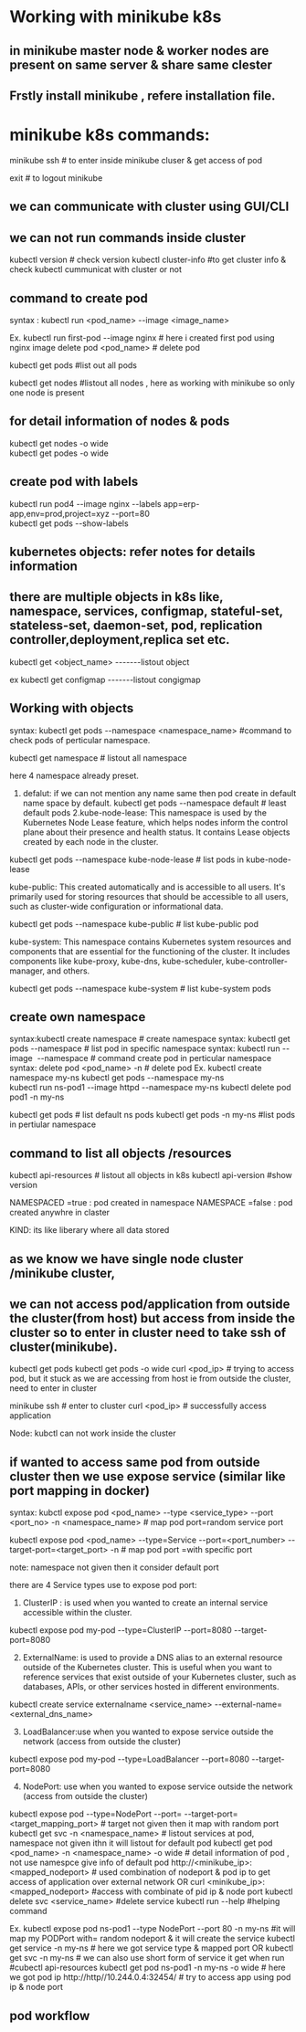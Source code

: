 # Working with minikube k8s
## in minikube master node & worker nodes are present on same server & share same clester

## Frstly install minikube , refere installation file.

# minikube k8s commands:

minikube ssh                   # to enter inside minikube cluser & get access of pod

exit                           # to logout minikube

## we can communicate with cluster using GUI/CLI 
## we can not run commands inside cluster

 kubectl version              # check version
 kubectl cluster-info         #to get cluster info & check kubectl cummunicat with cluster or not 

 ## command to create pod
 syntax : kubectl run <pod_name> --image <image_name>

 Ex. 
 kubectl run first-pod --image nginx                        # here i created first pod using nginx image
 delete pod <pod_name>                                      # delete pod

kubectl get pods              #list out all pods

kubectl get nodes             #listout all nodes , here as working with minikube so only one node is present


## for detail information of nodes & pods
kubectl get nodes -o wide         
kubectl get podes -o wide

## create pod with labels
kubectl run pod4 --image nginx --labels app=erp-app,env=prod,project=xyz --port=80   
kubectl get pods --show-labels

## kubernetes objects: refer notes for details information

## there are multiple objects in k8s like, namespace, services, configmap, stateful-set, stateless-set, daemon-set, pod, replication controller,deployment,replica  set etc.

kubectl get <object_name>   -------listout object

ex kubectl get configmap      -------listout congigmap

## Working with objects
syntax: kubectl get pods --namespace <namespace_name>    #command to  check pods of perticular namespace.

kubectl get namespace                            # listout all namespace 

here 4 namespace already preset.

1. defalut: if we can not mention any name same then pod create in default name space by default.
kubectl get pods --namespace default    # least default pods
2.kube-node-lease: This namespace is used by the Kubernetes Node Lease feature, which helps nodes inform the control plane about their presence and health status. It contains Lease objects created by each node in the cluster.

kubectl get pods --namespace kube-node-lease  # list pods in kube-node-lease

kube-public: This created automatically and is accessible to all users.
 It's primarily used for storing resources that should be accessible to all users, such as cluster-wide configuration or informational data.

kubectl get pods --namespace kube-public     # list kube-public pod

kube-system: This namespace contains Kubernetes system resources and components that are essential for the functioning of the cluster.
 It includes components like kube-proxy, kube-dns, kube-scheduler, kube-controller-manager, and others.

 kubectl get pods --namespace kube-system     # list kube-system pods

## create own namespace

syntax:kubectl create namespace <namespace name>                            # create namespace
syntax: kubectl get pods --namespace <namespace name>                       # list pod in specific namespace
syntax: kubectl run <pod name> --image <image name> --namespace <ns name>   # command create pod in perticular namespace
syntax: delete pod <pod_name> -n <namespace-name>                           # delete pod
Ex. 
kubectl create namespace my-ns
kubectl get pods --namespace my-ns    
kubectl run ns-pod1 --image httpd --namespace my-ns
kubectl delete pod pod1 -n my-ns

kubectl get pods                                                            # list default ns pods
kubectl get pods -n my-ns                                                   #list pods in pertiular namespace

## command to list all objects /resources
kubectl api-resources   # listout all objects in k8s
kubectl api-version     #show version

NAMESPACED =true : pod created in namespace
NAMESPACE =false : pod created anywhre in claster

KIND: its like liberary where all data stored

## as we know we have single node cluster /minikube cluster,
## we can not access pod/application from outside the cluster(from host) but access from inside the cluster so to enter in cluster need to take ssh of cluster(minikube). 

kubectl get pods
kubectl get pods -o wide
curl <pod_ip>      # trying to access pod, but it stuck as we are accessing from host ie from outside the cluster, need to enter in cluster 

minikube ssh         # enter to cluster
curl <pod_ip>         # successfully access application

Node: kubctl can not work inside the cluster

## if wanted to access same pod from outside cluster then we use expose service (similar like port mapping in docker)

syntax: kubctl expose pod <pod_name> --type <service_type> --port <port_no> -n <namespace_name>   # map pod port=random service port

kubectl expose pod <pod_name> --type=Service --port=<port_number> --target-port=<target_port> -n <namespce>   # map pod port =with specific port

note: namespace not given then it consider default port

there are 4 Service types use to expose pod port:

1. ClusterIP : is used when you wanted to create an internal service accessible within the cluster.

kubectl expose pod my-pod --type=ClusterIP --port=8080 --target-port=8080

2. ExternalName: is used to provide a DNS alias to an external resource outside of the Kubernetes cluster. This is useful when you want to reference services that exist outside of your Kubernetes cluster, such as databases, APIs, or other services hosted in different environments.

kubectl create service externalname <service_name> --external-name=<external_dns_name>

3. LoadBalancer:use when you wanted to expose service outside the network (access from outside the cluster)

kubectl expose pod my-pod --type=LoadBalancer --port=8080 --target-port=8080


4. NodePort: use when you wanted to expose service outside the network (access from outside the cluster)

kubectl expose pod <pod-name> --type=NodePort --port=<pod port> --target-port=<target_mapping_port>   # target not given then it map with random port
kubectl get svc -n <namespace_name>    # listout services at pod, namespace not given ithn it will listout for default pod
kubectl get pod <pod_name> -n <namespace_name> -o wide    # detail information of pod , not use namespce give info of default pod
http://<minikube_ip>:<mapped_nodeport>    # used combination of nodeport & pod ip to get access of application over external network
OR curl <minikube_ip>:<mapped_nodeport>    #access with combinate of pid ip & node port
kubectl delete svc <service_name>     #delete service
kubectl run --help    #helping command


Ex.
kubectl expose pod ns-pod1 --type NodePort --port 80 -n my-ns     #it will map my PODPort with= random nodeport & it will create the service
kubectl get service -n my-ns           # here we got service type & mapped port
OR    kubectl get svc -n my-ns         # we can also use short form of service it get when run #cubectl api-resources
kubectl get pod ns-pod1 -n my-ns -o wide  # here we got pod ip 
http://http//10.244.0.4:32454/       # try to access app using pod ip & node port 



## pod workflow


